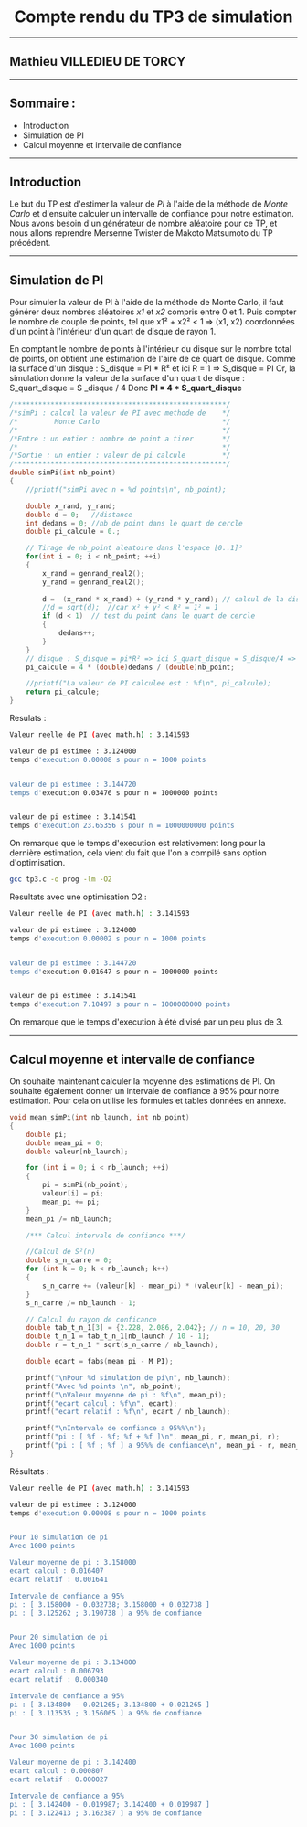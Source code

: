 
# <center>Compte rendu du TP3 de simulation</center>

---

## Mathieu VILLEDIEU DE TORCY

----------

## Sommaire :

-   Introduction
-   Simulation de PI
-  Calcul moyenne et intervalle de confiance   

---
## Introduction
Le but du TP est d'estimer la valeur de *PI* à l'aide de la méthode de *Monte Carlo* et d'ensuite calculer un intervalle de confiance pour notre estimation.  
Nous avons besoin d'un générateur de nombre aléatoire pour ce TP, et nous allons reprendre Mersenne Twister de Makoto Matsumoto du TP précédent.

---
## Simulation de PI
Pour simuler la valeur de PI à l'aide de la méthode de Monte Carlo, il faut générer deux nombres aléatoires *x1* et *x2* compris entre 0 et 1. Puis compter le nombre de couple de points, tel que x1² + x2² < 1 => (x1, x2) coordonnées d'un point à l'intérieur d'un quart de disque de rayon 1.

En comptant le nombre de points à l'intérieur du disque sur le nombre total de points, on obtient une estimation de l'aire de ce quart de disque. 
Comme la surface d'un disque : S_disque = PI * R² et ici R = 1 => S_disque = PI
Or, la simulation donne la valeur de la surface d'un quart de disque : S_quart_disque =  S _disque / 4
Donc **PI = 4 * S_quart_disque**

```c
/****************************************************/
/*simPi : calcul la valeur de PI avec methode de    */
/*         Monte Carlo                              */
/*                                                  */
/*Entre : un entier : nombre de point a tirer       */
/*                                                  */
/*Sortie : un entier : valeur de pi calcule         */
/****************************************************/
double simPi(int nb_point)
{
    //printf("simPi avec n = %d points\n", nb_point);

    double x_rand, y_rand;
    double d = 0;   //distance
    int dedans = 0; //nb de point dans le quart de cercle
    double pi_calcule = 0.; 

    // Tirage de nb_point aleatoire dans l'espace [0..1]²
    for(int i = 0; i < nb_point; ++i)
    {
        x_rand = genrand_real2();
        y_rand = genrand_real2();
        
        d =  (x_rand * x_rand) + (y_rand * y_rand); // calcul de la distance au centre
        //d = sqrt(d);  //car x² + y² < R² = 1² = 1  
        if (d < 1)  // test du point dans le quart de cercle
        {
            dedans++;
        }
    }
    // disque : S_disque = pi*R² => ici S_quart_disque = S_disque/4 => pi = 4 * S
    pi_calcule = 4 * (double)dedans / (double)nb_point; 

    //printf("La valeur de PI calculee est : %f\n", pi_calcule);
    return pi_calcule;
}
```

Resulats : 

```bash
Valeur reelle de PI (avec math.h) : 3.141593

valeur de pi estimee : 3.124000
temps d'execution 0.00008 s pour n = 1000 points


valeur de pi estimee : 3.144720
temps d'execution 0.03476 s pour n = 1000000 points


valeur de pi estimee : 3.141541
temps d'execution 23.65356 s pour n = 1000000000 points
```

On remarque que le temps d'execution est relativement long pour la dernière estimation, cela vient du fait que l'on a compilé sans option d'optimisation.

```bash
gcc tp3.c -o prog -lm -O2
```

Resultats avec une optimisation O2 : 
```bash
Valeur reelle de PI (avec math.h) : 3.141593

valeur de pi estimee : 3.124000
temps d'execution 0.00002 s pour n = 1000 points


valeur de pi estimee : 3.144720
temps d'execution 0.01647 s pour n = 1000000 points


valeur de pi estimee : 3.141541
temps d'execution 7.10497 s pour n = 1000000000 points
```

On remarque que le temps d'execution à été divisé par un peu plus de 3.


---
## Calcul moyenne et intervalle de confiance

On souhaite maintenant calculer la moyenne des estimations de PI.
On souhaite également donner un intervale de confiance à 95% pour notre estimation. Pour cela on utilise les formules et tables données en annexe.

```c
void mean_simPi(int nb_launch, int nb_point)
{
    double pi;
    double mean_pi = 0;
    double valeur[nb_launch];

    for (int i = 0; i < nb_launch; ++i)
    {
        pi = simPi(nb_point);
        valeur[i] = pi;
        mean_pi += pi;
    }
    mean_pi /= nb_launch;

    /*** Calcul intervale de confiance ***/

    //Calcul de S²(n)
    double s_n_carre = 0;
    for (int k = 0; k < nb_launch; k++)
    {
        s_n_carre += (valeur[k] - mean_pi) * (valeur[k] - mean_pi);
    }
    s_n_carre /= nb_launch - 1;

    // Calcul du rayon de conficance
    double tab_t_n_1[3] = {2.228, 2.086, 2.042}; // n = 10, 20, 30
    double t_n_1 = tab_t_n_1[nb_launch / 10 - 1];
    double r = t_n_1 * sqrt(s_n_carre / nb_launch);

    double ecart = fabs(mean_pi - M_PI);

    printf("\nPour %d simulation de pi\n", nb_launch);
    printf("Avec %d points \n", nb_point);
    printf("\nValeur moyenne de pi : %f\n", mean_pi);
    printf("ecart calcul : %f\n", ecart);
    printf("ecart relatif : %f\n", ecart / nb_launch);

    printf("\nIntervale de confiance a 95%%\n");
    printf("pi : [ %f - %f; %f + %f ]\n", mean_pi, r, mean_pi, r);
    printf("pi : [ %f ; %f ] a 95%% de confiance\n", mean_pi - r, mean_pi + r);
}
```
  
Résultats : 



```bash
Valeur reelle de PI (avec math.h) : 3.141593

valeur de pi estimee : 3.124000
temps d'execution 0.00008 s pour n = 1000 points


Pour 10 simulation de pi
Avec 1000 points 

Valeur moyenne de pi : 3.158000
ecart calcul : 0.016407
ecart relatif : 0.001641

Intervale de confiance a 95%
pi : [ 3.158000 - 0.032738; 3.158000 + 0.032738 ]
pi : [ 3.125262 ; 3.190738 ] a 95% de confiance


Pour 20 simulation de pi
Avec 1000 points 

Valeur moyenne de pi : 3.134800
ecart calcul : 0.006793
ecart relatif : 0.000340

Intervale de confiance a 95%
pi : [ 3.134800 - 0.021265; 3.134800 + 0.021265 ]
pi : [ 3.113535 ; 3.156065 ] a 95% de confiance


Pour 30 simulation de pi
Avec 1000 points 

Valeur moyenne de pi : 3.142400
ecart calcul : 0.000807
ecart relatif : 0.000027

Intervale de confiance a 95%
pi : [ 3.142400 - 0.019987; 3.142400 + 0.019987 ]
pi : [ 3.122413 ; 3.162387 ] a 95% de confiance
```
